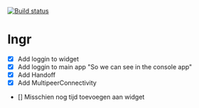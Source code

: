 [![Build status](https://build.appcenter.ms/v0.1/apps/18ba3367-644b-4eec-bfbd-4dfc9182f060/branches/main/badge)](https://appcenter.ms)
# lngr
- [x] Add loggin to widget
- [x] Add loggin to main app "So we can see in the console app"
- [x] Add Handoff
- [x] Add MultipeerConnectivity
- [] Misschien nog tijd toevoegen aan widget
